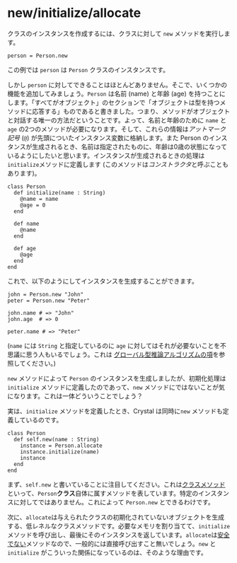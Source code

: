 # new/initialize/allocate

クラスのインスタンスを作成するには、クラスに対して `new` メソッドを実行します。

```crystal
person = Person.new
```

この例では `person` は `Person` クラスのインスタンスです。

しかし `person` に対してできることはほとんどありません。そこで、いくつかの機能を追加してみましょう。`Person` は名前 (name) と年齢 (age) を持つことにします。「すべてがオブジェクト」のセクションで「オブジェクトは型を持つメソッドに応答する」ものであると書きました。つまり、メソッドがオブジェクトと対話する唯一の方法だということです。よって、名前と年齢のために `name` と `age` の2つのメソッドが必要になります。そして、これらの情報は*アットマーク記号* (`@`) が先頭についたインスタンス変数に格納します。また Person のインスタンスが生成されるとき、名前は指定されたものに、年齢は0歳の状態になっているようにしたいと思います。インスタンスが生成されるときの処理は`initialize`メソッドに定義します (このメソッドは*コンストラクタ*と呼ぶこともあります)。

```crystal
class Person
  def initialize(name : String)
    @name = name
    @age = 0
  end

  def name
    @name
  end

  def age
    @age
  end
end
```

これで、以下のようにしてインスタンスを生成することができます。

```crystal
john = Person.new "John"
peter = Person.new "Peter"

john.name # => "John"
john.age  # => 0

peter.name # => "Peter"
```

(`name` には `String` と指定しているのに `age` に対してはそれが必要ないことを不思議に思う人もいるでしょう。これは [グローバル型推論アルゴリズムの項](type_inference.md)を参照してください。)

`new` メソッドによって `Person` のインスタンスを生成しましたが、初期化処理は `initialize` メソッドに定義したのであって、`new` メソッドにではないことが気になります。これは一体どういうことでしょう？

実は、`initialize` メソッドを定義したとき、Crystal は同時に`new` メソッドも定義しているのです。

```crystal
class Person
  def self.new(name : String)
    instance = Person.allocate
    instance.initialize(name)
    instance
  end
end
```

まず、`self.new` と書いていることに注目してください。これは[クラスメソッド](class_methods.md)といって、`Person`**クラス**自体に属すメソッドを表しています。特定のインスタンスに対してではありません。これによって `Person.new` とできるわけです。

次に、`allocate`は与えられたクラスの初期化されていないオブジェクトを生成する、低レネルなクラスメソッドです。必要なメモリを割り当てて、`initialize` メソッドを呼び出し、最後にそのインスタンスを返しています。`allocate`は[安全でない](unsafe.md)メソッドなので、一般的には直接呼び出すこと無いでしょう。`new` と `initialize` がこういった関係になっているのは、そのような理由です。

